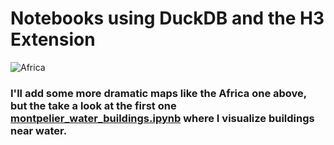 # Notebooks using DuckDB and the H3 Extension

![Africa](https://github.com/user-attachments/assets/2fede725-bcde-425a-94dc-65b8c2f91ca9)

### I'll add some more dramatic maps like the Africa one above, but the take a look at the first one [montpelier_water_buildings.ipynb](montpelier_water_buildings.ipynb) where I visualize buildings near water.
